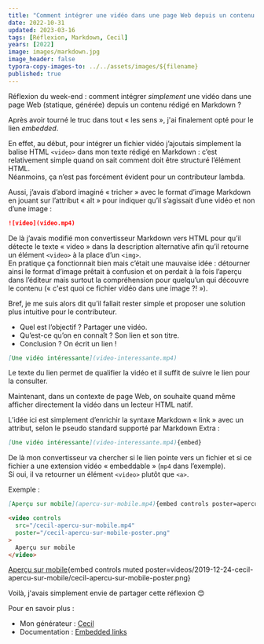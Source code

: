 ```yaml
---
title: "Comment intégrer une vidéo dans une page Web depuis un contenu en Markdown ?"
date: 2022-10-31
updated: 2023-03-16
tags: [Réflexion, Markdown, Cecil]
years: [2022]
image: images/markdown.jpg
image_header: false
typora-copy-images-to: ../../assets/images/${filename}
published: true
---
```

Réflexion du week-end : comment intégrer *simplement* une vidéo dans une page Web (statique, générée) depuis un contenu rédigé en Markdown ?

Après avoir tourné le truc dans tout « les sens », j'ai finalement opté pour le lien *embedded*.
<!-- break -->
En effet, au début, pour intégrer un fichier vidéo j’ajoutais simplement la balise HTML `<video>` dans mon texte rédigé en Markdown : c’est relativement simple quand on sait comment doit être structuré l’élément HTML.  
Néanmoins, ça n’est pas forcément évident pour un contributeur lambda.

Aussi, j’avais d’abord imaginé « tricher » avec le format d’image Markdown en jouant sur l’attribut « alt » pour indiquer qu’il s’agissait d’une vidéo et non d’une image :

```markdown
![video](video.mp4)
```

De là j’avais modifié mon convertisseur Markdown vers HTML pour qu’il détecte le texte « video » dans la description alternative afin qu’il retourne un élément `<video>` à la place d’un `<img>`.  
En pratique ça fonctionnait bien mais c’était une mauvaise idée : détourner ainsi le format d’image prêtait à confusion et on perdait à la fois l’aperçu dans l’éditeur mais surtout la compréhension pour quelqu’un qui découvre le contenu (« c'est quoi ce fichier vidéo dans une image ?! »).

Bref, je me suis alors dit qu’il fallait rester simple et proposer une solution plus intuitive pour le contributeur.

- Quel est l’objectif ? Partager une vidéo.
- Qu’est-ce qu’on en connaît ? Son lien et son titre.
- Conclusion ? On écrit un lien !

```markdown
[Une vidéo intéressante](video-interessante.mp4)
```

Le texte du lien permet de qualifier la vidéo et il suffit de suivre le lien pour la consulter.

Maintenant, dans un contexte de page Web, on souhaite quand même afficher directement la vidéo dans un lecteur HTML natif.

L’idée ici est simplement d’enrichir la syntaxe Markdown « link » avec un attribut, selon le pseudo standard supporté par Markdown Extra :

```markdown
[Une vidéo intéressante](video-interessante.mp4){embed}
```

De là mon convertisseur va chercher si le lien pointe vers un fichier et si ce fichier a une extension vidéo « embeddable » (`mp4` dans l’exemple).  
Si oui, il va retourner un élément `<video>` plutôt que `<a>`.

Exemple :

```markdown
[Aperçu sur mobile](apercu-sur-mobile.mp4){embed controls poster=apercu-sur-mobile.png}
```

```html
<video controls
  src="/cecil-apercu-sur-mobile.mp4"
  poster="/cecil-apercu-sur-mobile-poster.png"
>
  Aperçu sur mobile
</video>
```

[Aperçu sur mobile](videos/2019-12-24-cecil-apercu-sur-mobile/cecil-apercu-sur-mobile.mp4){embed controls muted poster=videos/2019-12-24-cecil-apercu-sur-mobile/cecil-apercu-sur-mobile-poster.png}

Voilà, j'avais simplement envie de partager cette réflexion 😊

Pour en savoir plus :

- Mon générateur : [Cecil](https://cecil.app)
- Documentation : [Embedded links](https://cecil.app/documentation/content/#embedded-links)
